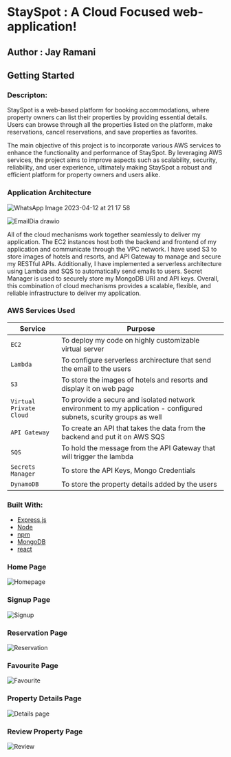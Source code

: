 # StaySpot : A Cloud Focused web-application!

## Author : Jay Ramani

## Getting Started

### **Descripton:**

StaySpot is a web-based platform for booking accommodations, where property owners can list their properties by providing essential details. Users can browse through all the properties listed on the platform, make reservations, cancel reservations, and save properties as favorites.

The main objective of this project is to incorporate various AWS services to enhance the functionality and performance of StaySpot. By leveraging AWS services, the project aims to improve aspects such as scalability, security, reliability, and user experience, ultimately making StaySpot a robust and efficient platform for property owners and users alike.

### **Application Architecture**

![WhatsApp Image 2023-04-12 at 21 17 58](https://user-images.githubusercontent.com/37774914/234600771-3d23c633-67a7-4912-bd94-3540571a410f.jpg)

![EmailDia drawio](https://user-images.githubusercontent.com/37774914/234600812-3e0a1689-9e71-4e3b-b243-e85639039812.png)

All of the cloud mechanisms work together seamlessly to deliver my application. The EC2 instances host both the backend and frontend of my application and communicate through the VPC network. I have used S3 to store images of hotels and resorts, and API Gateway to manage and secure my RESTful APIs. Additionally, I have implemented a serverless architecture using Lambda and SQS to automatically send emails to users. Secret Manager is used to securely store my MongoDB URI and API keys. Overall, this combination of cloud mechanisms provides a scalable, flexible, and reliable infrastructure to deliver my application.
### **AWS Services Used**

| Service | Purpose |
| --- | --- |
| `EC2` | To deploy my code on highly customizable virtual server |
| `Lambda` | To configure serverless archirecture that send the email to the users  |
| `S3` | To store the images of hotels and resorts and display it on web page  |
| `Virtual Private Cloud` | To provide a secure and isolated network environment to my application - configured subnets, scurity groups as well  |
| `API Gateway` | To create an API that takes the data from the backend and put it on AWS SQS  |
| `SQS` | To hold the message from the API Gateway that will trigger the lambda  |
| `Secrets Manager` | To store the API Keys, Mongo Credentials  |
| `DynamoDB` | To store the property details added by the users  |


### **Built With:**

* [Express.js](https://reactjs.org/)
* [Node](https://nodejs.org/en/)
* [npm](https://www.npmjs.com/)
* [MongoDB](https://www.mongodb.com/)
* [react](https://react.dev/)

### **Home Page**
![Homepage](https://user-images.githubusercontent.com/37774914/234597689-62c2e4f9-6a15-4764-9e3c-00f44d84189e.JPG)

### **Signup Page**
![Signup](https://user-images.githubusercontent.com/37774914/234598801-974ae0c6-4364-410b-b50b-44f26b6183a8.JPG)

### **Reservation Page**
![Reservation](https://user-images.githubusercontent.com/37774914/234598828-feaa526b-56c7-4524-820b-20ad6b0d0397.JPG)

### **Favourite Page**
![Favourite](https://user-images.githubusercontent.com/37774914/234598889-77be2e74-8ff4-4add-b7bc-ec68f6741147.JPG)

### **Property Details Page**
![Details page](https://user-images.githubusercontent.com/37774914/234598866-3dd54005-20f4-4955-8f5c-ed6752a4c8fe.JPG)

### **Review Property Page**
![Review](https://user-images.githubusercontent.com/37774914/234598852-5fa689ad-2f45-4a32-9f3f-118b68813acf.JPG)


